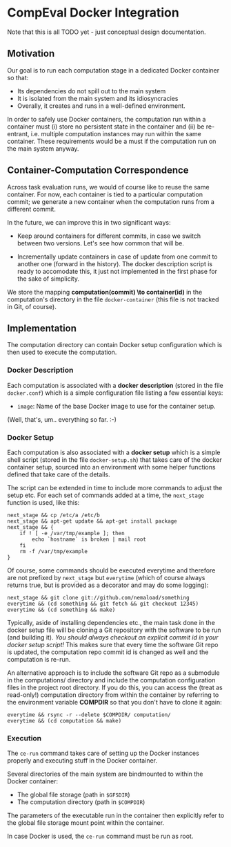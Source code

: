 CompEval Docker Integration
===========================

Note that this is all TODO yet - just conceptual design documentation.

Motivation
----------

Our goal is to run each computation stage in a dedicated Docker
container so that:

  * Its dependencies do not spill out to the main system
  * It is isolated from the main system and its idiosyncracies
  * Overally, it creates and runs in a well-defined environment.

In order to safely use Docker containers, the computation run
within a container must (i) store no persistent state in the container
and (ii) be re-entrant, i.e. multiple computation instances may run
within the same container. These requirements would be a must if the
computation run on the main system anyway.

Container-Computation Correspondence
------------------------------------

Across task evaluation runs, we would of course like to reuse
the same container. For now, each container is tied to a particular
computation commit; we generate a new container when the computation
runs from a different commit.

In the future, we can improve this in two significant ways:

  * Keep around containers for different commits, in case we switch
between two versions. Let's see how common that will be.

  * Incrementally update containers in case of update from one commit
to another one (forward in the history). The docker description script
is ready to accomodate this, it just not implemented in the first phase
for the sake of simplicity.

We store the mapping **computation(commit) \to container(id)**
in the computation's directory in the file `docker-container`
(this file is not tracked in Git, of course).

Implementation
--------------

The computation directory can contain Docker setup configuration which
is then used to execute the computation.

### Docker Description

Each computation is associated with a **docker description**
(stored in the file `docker.conf`) which is a simple configuration
file listing a few essential keys:

  * `image`: Name of the base Docker image to use for the container setup.

(Well, that's, um.. everything so far. :-)

### Docker Setup

Each computation is also associated with a **docker setup** which
is a simple shell script (stored in the file `docker-setup.sh`) that
takes care of the docker container setup, sourced into an environment
with some helper functions defined that take care of the details.

The script can be extended in time to include more commands to adjust
the setup etc. For each set of commands added at a time, the `next_stage`
function is used, like this:

	next_stage && cp /etc/a /etc/b
	next_stage && apt-get update && apt-get install package
	next_stage && {
		if ! [ -e /var/tmp/example ]; then
			echo `hostname` is broken | mail root
		fi
		rm -f /var/tmp/example
	}

Of course, some commands should be executed everytime and therefore
are not prefixed by `next_stage` but `everytime` (which of course always
returns true, but is provided as a decorator and may do some logging):

	next_stage && git clone git://github.com/nemaload/something
	everytime && (cd something && git fetch && git checkout 12345)
	everytime && (cd something && make)

Typically, aside of installing dependencies etc., the main task
done in the docker setup file will be cloning a Git repository with
the software to be run (and building it). *You should always checkout
an explicit commit id in your docker setup script!* This makes sure
that every time the software Git repo is updated, the computation
repo commit id is changed as well and the computation is re-run.

An alternative approach is to include the software Git repo as
a submodule in the computations/ directory and include the computation
configuration files in the project root directory. If you do this,
you can access the (treat as read-only!) computation directory from
within the container by referring to the environment variable **COMPDIR**
so that you don't have to clone it again:

	everytime && rsync -r --delete $COMPDIR/ computation/
	everytime && (cd computation && make)

### Execution

The `ce-run` command takes care of setting up the Docker instances
properly and executing stuff in the Docker container.

Several directories of the main system are bindmounted to within the
Docker container:

  * The global file storage (path in `$GFSDIR`)
  * The computation directory (path in `$COMPDIR`)

The parameters of the executable run in the container then explicitly
refer to the global file storage mount point within the container.

In case Docker is used, the `ce-run` command must be run as root.
